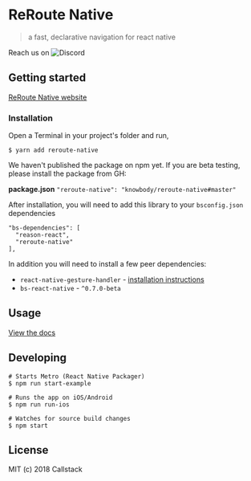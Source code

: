 # ReRoute Native

> a fast, declarative navigation for react native

Reach us on
![Discord](https://img.shields.io/discord/426714625279524876.svg)

## Getting started

[ReRoute Native website](https://reroute-native.netlify.com/)

### Installation

Open a Terminal in your project's folder and run,

```
$ yarn add reroute-native
```

We haven't published the package on npm yet. If you are beta testing, please install the package from GH:

**package.json**
`"reroute-native": "knowbody/reroute-native#master"`

After installation, you will need to add this library to your `bsconfig.json` dependencies

```
"bs-dependencies": [
  "reason-react",
  "reroute-native"
],
```

In addition you will need to install a few peer dependencies:

* `react-native-gesture-handler` - [installation instructions](https://github.com/kmagiera/react-native-gesture-handler#installation)
* `bs-react-native` - `^0.7.0-beta`

## Usage

[View the docs](https://reroute-native.netlify.com/docs/get-started.html#usage)

## Developing

```
# Starts Metro (React Native Packager)
$ npm run start-example

# Runs the app on iOS/Android
$ npm run run-ios

# Watches for source build changes
$ npm start
```

## License

MIT (c) 2018 Callstack
